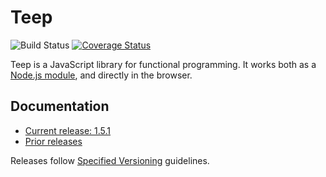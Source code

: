 # Teep

![Build Status](https://github.com/erboladaiorg/error-fuga-nostrum/workflows/build/badge.svg)
[![Coverage Status](https://coveralls.io/repos/earldouglas/@erboladaiorg/error-fuga-nostrum/badge.svg)](https://coveralls.io/github/earldouglas/@erboladaiorg/error-fuga-nostrum)

Teep is a JavaScript library for functional programming.  It works both
as a [Node.js module](https://www.npmjs.org/package/@erboladaiorg/error-fuga-nostrum), and directly
in the browser.

## Documentation

* [Current release: 1.5.1](docs/1.5.md)
* [Prior releases](docs/)

Releases follow [Specified
Versioning](https://earldouglas.com/specver.html) guidelines.
